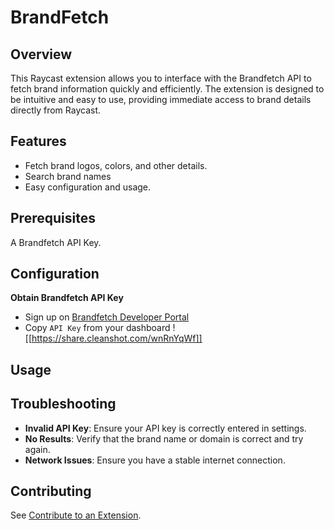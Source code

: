 # BrandFetch

## Overview

This Raycast extension allows you to interface with the Brandfetch API to fetch brand information quickly and efficiently. The extension is designed to be intuitive and easy to use, providing immediate access to brand details directly from Raycast.

## Features

- Fetch brand logos, colors, and other details.
- Search brand names
- Easy configuration and usage.

## Prerequisites

A Brandfetch API Key.

## Configuration

**Obtain Brandfetch API Key**

- Sign up on [Brandfetch Developer Portal](https://developers.brandfetch.com/login)
- Copy `API Key` from your dashboard
  ![[https://share.cleanshot.com/wnRnYqWf]]

## Usage

## Troubleshooting

- **Invalid API Key**: Ensure your API key is correctly entered in settings.
- **No Results**: Verify that the brand name or domain is correct and try again.
- **Network Issues**: Ensure you have a stable internet connection.

## Contributing

See [Contribute to an Extension](https://developers.raycast.com/basics/contribute-to-an-extension).
